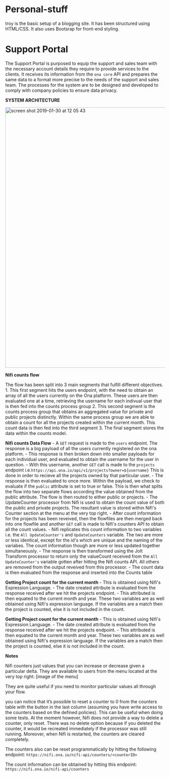 # Personal-stuff

  
troy is the basic setup of a blogging site. It has been structured using HTML/CSS.  It also uses Bootsrap for front-end styling.


**Support Portal**
=================
The Support Portal is purposed to equip the support and sales team with the necessary account details they require to provide services to the clients. It receives its information from the `ona core` API and prepares the same data to a format more precise to the needs of the support and sales team. The processes for the system are to be designed and developed to comply with company policies to ensure data privacy. 

**SYSTEM ARCHITECTURE**

<img width="821" alt="screen shot 2019-01-30 at 12 05 43" src="https://user-images.githubusercontent.com/11174326/51970301-a2154a80-2487-11e9-9a41-2ac512e406b5.png">


**Nifi counts flow**

The flow has been split into 3 main segments that fulfill different objectives.
    1. This first segment hits the users endpoint, with the need to obtain an array of all the users currently on the Ona platform.
        These users are then evaluated one at a time, retrieving the username for each indivual user that is then fed into the counts process group
    2. This second segment is the counts process group that obtains an aggregated value for private and public projects distinctly. Within the same process group we are able to obtain a count for all the projects created within the current month. This count data is then fed into the third segment
    3. The final segment stores the data within the counts model.

**Nifi counts Data Flow**
    - A `GET` request is made to the `users` endpoint. The response is a big payload of all the users currently registered on the ona platform.
    - This response is then broken down into smaller payloads for each individual user, and evaluated to obtain the username for the user in question.
    - With this username, another `GET` call is made to the `projects` endpoint i.e.``` https://api.ona.io/api/v1/projects?owner=${username} ```
    This is done in order to recieve all the projects owned by that particular user.
    - The response is then evaluated to once more. Within the payload, we check to evaluate if the `public` attribute is set to true or false. This is then what splits the flow into two separate flows according the value obtained from the public attribute. The flow is then routed to either public or projects.
    - The UpdateCounter processor from Nifi is used to obtain the count value of both the public and private projects. The resultant value is stored within Nifi's Counter section at the menu at the very top right.
    - After count information for the projects has been reveived, then the flowfiles are then merged back into one flowfile and another `GET` call is made to Nifi's counters API to obtain all the count values.
    - Nifi replicates this count information to two variables i.e. the `All UpdateCounter's` and `UpdateCounters` variable. The two are more or less identical, except for the id's which are unique and the naming of the variabes. The count information though are more or less updated together simultaneously.
    - The response is then transformed using the Jolt Transform processor to return only the valueCount received from the `All UpdateCounter's` variable gotten after hitting the Nifi counts API. All others are removed from the output reveived from this processor.
    - The count data is then evaluated from the response and inserted into the Counts table

**Getting Project count for the current month**
    - This is obtained using Nifi's Expression Language.
    - The date created attribute is evaluated from the response received after we hit the projects endpoint.
    - This attributed is then equated to the current month and year. These two variables are as well obtained using Nifi's expression language. If the variables are a match then the project is counted, else it is not included in the count.

**Getting Project count for the current month**
    - This is obtained using Nifi's Expression Language.
    - The date created attribute is evaluated from the response received after we hit the projects endpoint.
    - This attributed is then equated to the current month and year. These two variables are as well obtained using Nifi's expression language. If the variables are a match then the project is counted, else it is not included in the count.

**Notes**

Nifi counters just values that you can increase or decrease given a particular delta. They are available to users from the menu located at the very top right: 
        [image of the menu]

They are quite useful if you need to monitor particular values all through your flow. 

you can notice that it’s possible to reset a counter to 0 from the counters table with the button in the last column (assuming you have write access to the counters based on the defined policies). This can be useful when doing some tests. At the moment however, Nifi does not provide a way to delete a counter, only reset. There was no delete option because if you deleted the counter, it would be recreated immediately if the processor was still running. Moreover, when Nifi is restarted, the counters are cleared completely.

The counters also can be reset programmatically by hitting the following endpoint:
            ```https://nifi.ona.io/nifi-api/counters/<counterID>```

The count information can be obtained by hitting this endpoint: 
            ```https://nifi.ona.io/nifi-api/counters```






